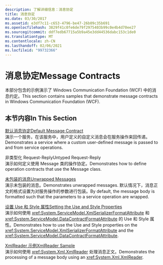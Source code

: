 ```yaml
---
description: 了解详细信息：消息协定
title: 消息协定
ms.date: 03/30/2017
ms.assetid: e3df7c11-c653-4796-be47-26b09c35b691
ms.openlocfilehash: 3829f41c0fe6de79f2975403b99c0e4b4d70ee27
ms.sourcegitcommit: ddf7edb67715a5b9a45e3dd44536dabc153c1de0
ms.translationtype: MT
ms.contentlocale: zh-CN
ms.lasthandoff: 02/06/2021
ms.locfileid: "99732366"
---
```

# <a name="message-contracts"></a><span data-ttu-id="5f02e-103">消息协定</span><span class="sxs-lookup"><span data-stu-id="5f02e-103">Message Contracts</span></span>

<span data-ttu-id="5f02e-104">本部分包含的示例演示了 Windows Communication Foundation (WCF) 中的消息约定。</span><span class="sxs-lookup"><span data-stu-id="5f02e-104">This section contains samples that demonstrate message contracts in Windows Communication Foundation (WCF).</span></span>  
  
## <a name="in-this-section"></a><span data-ttu-id="5f02e-105">本节内容</span><span class="sxs-lookup"><span data-stu-id="5f02e-105">In This Section</span></span>  

 [<span data-ttu-id="5f02e-106">默认消息协定</span><span class="sxs-lookup"><span data-stu-id="5f02e-106">Default Message Contract</span></span>](default-message-contract.md)  
 <span data-ttu-id="5f02e-107">演示一个服务，在该服务中，用户定义的自定义消息会在服务操作来回传递。</span><span class="sxs-lookup"><span data-stu-id="5f02e-107">Demonstrates a service where a custom user-defined message is passed to and from service operations.</span></span>  
  
 <span data-ttu-id="5f02e-108">非类型化 Request-Reply</span><span class="sxs-lookup"><span data-stu-id="5f02e-108">Untyped Request-Reply</span></span>  
 <span data-ttu-id="5f02e-109">演示如何定义使用 Message 类的操作协定。</span><span class="sxs-lookup"><span data-stu-id="5f02e-109">Demonstrates how to define operation contracts that use the Message class.</span></span>  
  
 [<span data-ttu-id="5f02e-110">未包装的消息</span><span class="sxs-lookup"><span data-stu-id="5f02e-110">Unwrapped Messages</span></span>](unwrapped-messages.md)  
 <span data-ttu-id="5f02e-111">演示未包装的消息。</span><span class="sxs-lookup"><span data-stu-id="5f02e-111">Demonstrates unwrapped messages.</span></span> <span data-ttu-id="5f02e-112">默认情况下，消息正文的格式设置为对服务操作的参数进行包装。</span><span class="sxs-lookup"><span data-stu-id="5f02e-112">By default, the message body is formatted such that the parameters to a service operation are wrapped.</span></span>  
  
 [<span data-ttu-id="5f02e-113">设置 Use 和 Style 属性</span><span class="sxs-lookup"><span data-stu-id="5f02e-113">Setting the Use and Style Properties</span></span>](setting-the-use-and-style-properties.md)  
 <span data-ttu-id="5f02e-114">演示如何使用 <xref:System.ServiceModel.XmlSerializerFormatAttribute> 和 <xref:System.ServiceModel.DataContractFormatAttribute> 的 Use 和 Style 属性。</span><span class="sxs-lookup"><span data-stu-id="5f02e-114">Demonstrates how to use the Use and Style properties on the <xref:System.ServiceModel.XmlSerializerFormatAttribute> and the <xref:System.ServiceModel.DataContractFormatAttribute>.</span></span>  
  
 [<span data-ttu-id="5f02e-115">XmlReader 示例</span><span class="sxs-lookup"><span data-stu-id="5f02e-115">XmlReader Sample</span></span>](xmlreader-sample.md)  
 <span data-ttu-id="5f02e-116">演示如何使用 <xref:System.Xml.XmlReader> 处理消息正文。</span><span class="sxs-lookup"><span data-stu-id="5f02e-116">Demonstrates the processing of a message body using an <xref:System.Xml.XmlReader>.</span></span>
